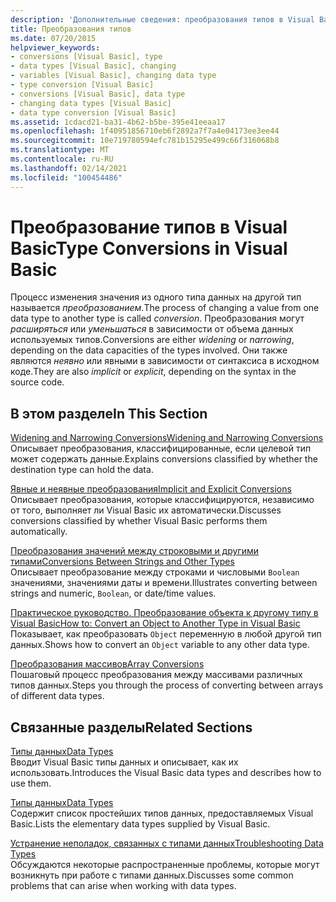 ```yaml
---
description: 'Дополнительные сведения: преобразования типов в Visual Basic'
title: Преобразования типов
ms.date: 07/20/2015
helpviewer_keywords:
- conversions [Visual Basic], type
- data types [Visual Basic], changing
- variables [Visual Basic], changing data type
- type conversion [Visual Basic]
- conversions [Visual Basic], data type
- changing data types [Visual Basic]
- data type conversion [Visual Basic]
ms.assetid: 1cdacd21-ba31-4b62-b5be-395e41eeaa17
ms.openlocfilehash: 1f40951856710eb6f2892a7f7a4e04173ee3ee44
ms.sourcegitcommit: 10e719780594efc781b15295e499c66f316068b8
ms.translationtype: MT
ms.contentlocale: ru-RU
ms.lasthandoff: 02/14/2021
ms.locfileid: "100454486"
---
```

# <a name="type-conversions-in-visual-basic"></a><span data-ttu-id="d0e9a-103">Преобразование типов в Visual Basic</span><span class="sxs-lookup"><span data-stu-id="d0e9a-103">Type Conversions in Visual Basic</span></span>

<span data-ttu-id="d0e9a-104">Процесс изменения значения из одного типа данных на другой тип называется *преобразованием*.</span><span class="sxs-lookup"><span data-stu-id="d0e9a-104">The process of changing a value from one data type to another type is called *conversion*.</span></span> <span data-ttu-id="d0e9a-105">Преобразования могут *расширяться* или *уменьшаться* в зависимости от объема данных используемых типов.</span><span class="sxs-lookup"><span data-stu-id="d0e9a-105">Conversions are either *widening* or *narrowing*, depending on the data capacities of the types involved.</span></span> <span data-ttu-id="d0e9a-106">Они также являются *неявно* или явными в зависимости от синтаксиса в исходном коде.</span><span class="sxs-lookup"><span data-stu-id="d0e9a-106">They are also *implicit* or *explicit*, depending on the syntax in the source code.</span></span>  
  
## <a name="in-this-section"></a><span data-ttu-id="d0e9a-107">В этом разделе</span><span class="sxs-lookup"><span data-stu-id="d0e9a-107">In This Section</span></span>  

 [<span data-ttu-id="d0e9a-108">Widening and Narrowing Conversions</span><span class="sxs-lookup"><span data-stu-id="d0e9a-108">Widening and Narrowing Conversions</span></span>](widening-and-narrowing-conversions.md)  
 <span data-ttu-id="d0e9a-109">Описывает преобразования, классифицированные, если целевой тип может содержать данные.</span><span class="sxs-lookup"><span data-stu-id="d0e9a-109">Explains conversions classified by whether the destination type can hold the data.</span></span>  
  
 [<span data-ttu-id="d0e9a-110">Явные и неявные преобразования</span><span class="sxs-lookup"><span data-stu-id="d0e9a-110">Implicit and Explicit Conversions</span></span>](implicit-and-explicit-conversions.md)  
 <span data-ttu-id="d0e9a-111">Описывает преобразования, которые классифицируются, независимо от того, выполняет ли Visual Basic их автоматически.</span><span class="sxs-lookup"><span data-stu-id="d0e9a-111">Discusses conversions classified by whether Visual Basic performs them automatically.</span></span>  
  
 [<span data-ttu-id="d0e9a-112">Преобразования значений между строковыми и другими типами</span><span class="sxs-lookup"><span data-stu-id="d0e9a-112">Conversions Between Strings and Other Types</span></span>](conversions-between-strings-and-other-types.md)  
 <span data-ttu-id="d0e9a-113">Описывает преобразование между строками и числовыми `Boolean` значениями, значениями даты и времени.</span><span class="sxs-lookup"><span data-stu-id="d0e9a-113">Illustrates converting between strings and numeric, `Boolean`, or date/time values.</span></span>  
  
 [<span data-ttu-id="d0e9a-114">Практическое руководство. Преобразование объекта к другому типу в Visual Basic</span><span class="sxs-lookup"><span data-stu-id="d0e9a-114">How to: Convert an Object to Another Type in Visual Basic</span></span>](how-to-convert-an-object-to-another-type.md)  
 <span data-ttu-id="d0e9a-115">Показывает, как преобразовать `Object` переменную в любой другой тип данных.</span><span class="sxs-lookup"><span data-stu-id="d0e9a-115">Shows how to convert an `Object` variable to any other data type.</span></span>  
  
 [<span data-ttu-id="d0e9a-116">Преобразования массивов</span><span class="sxs-lookup"><span data-stu-id="d0e9a-116">Array Conversions</span></span>](array-conversions.md)  
 <span data-ttu-id="d0e9a-117">Пошаговый процесс преобразования между массивами различных типов данных.</span><span class="sxs-lookup"><span data-stu-id="d0e9a-117">Steps you through the process of converting between arrays of different data types.</span></span>  
  
## <a name="related-sections"></a><span data-ttu-id="d0e9a-118">Связанные разделы</span><span class="sxs-lookup"><span data-stu-id="d0e9a-118">Related Sections</span></span>  

 [<span data-ttu-id="d0e9a-119">Типы данных</span><span class="sxs-lookup"><span data-stu-id="d0e9a-119">Data Types</span></span>](index.md)  
 <span data-ttu-id="d0e9a-120">Вводит Visual Basic типы данных и описывает, как их использовать.</span><span class="sxs-lookup"><span data-stu-id="d0e9a-120">Introduces the Visual Basic data types and describes how to use them.</span></span>  
  
 [<span data-ttu-id="d0e9a-121">Типы данных</span><span class="sxs-lookup"><span data-stu-id="d0e9a-121">Data Types</span></span>](../../../language-reference/data-types/index.md)  
 <span data-ttu-id="d0e9a-122">Содержит список простейших типов данных, предоставляемых Visual Basic.</span><span class="sxs-lookup"><span data-stu-id="d0e9a-122">Lists the elementary data types supplied by Visual Basic.</span></span>  
  
 [<span data-ttu-id="d0e9a-123">Устранение неполадок, связанных с типами данных</span><span class="sxs-lookup"><span data-stu-id="d0e9a-123">Troubleshooting Data Types</span></span>](troubleshooting-data-types.md)  
 <span data-ttu-id="d0e9a-124">Обсуждаются некоторые распространенные проблемы, которые могут возникнуть при работе с типами данных.</span><span class="sxs-lookup"><span data-stu-id="d0e9a-124">Discusses some common problems that can arise when working with data types.</span></span>
